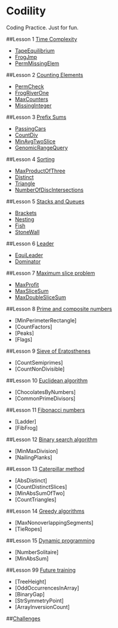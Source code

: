 Codility
========

Coding Practice. Just for fun.

##Lesson 1 [Time Complexity](https://codility.com/programmers/lessons/1)
- [TapeEquilibrium](https://github.com/ZRonchy/Codility/blob/master/Lesson1/TapeEquilibrium.java)
- [FrogJmp](https://github.com/ZRonchy/Codility/blob/master/Lesson1/FrogJmp.java)
- [PermMissingElem](https://github.com/ZRonchy/Codility/blob/master/Lesson1/Perm-Missing-Elem.java)

##Lesson 2 [Counting Elements](https://codility.com/programmers/lessons/2)
- [PermCheck](https://github.com/ZRonchy/Codility/blob/master/Lesson2/PermCheck.java)
- [FrogRiverOne](https://github.com/ZRonchy/Codility/blob/master/Lesson2/FrogRiverOne.java)
- [MaxCounters](https://github.com/ZRonchy/Codility/blob/master/Lesson2/MaxCounters.java)
- [MissingInteger](https://github.com/ZRonchy/Codility/blob/master/Lesson2/MissingInteger.java)

##Lesson 3 [Prefix Sums](https://codility.com/programmers/lessons/3)
- [PassingCars](https://github.com/ZRonchy/Codility/blob/master/Lesson3/PassingCars.java)
- [CountDiv](https://github.com/ZRonchy/Codility/blob/master/Lesson3/CountDiv.java)
- [MinAvgTwoSlice](https://github.com/ZRonchy/Codility/blob/master/Lesson3/MinAvgTwoSlice.java)
- [GenomicRangeQuery](https://github.com/ZRonchy/Codility/blob/master/Lesson3/GenomicRangeQuery.java)

##Lesson 4 [Sorting](https://codility.com/programmers/lessons/4)
- [MaxProductOfThree](https://github.com/ZRonchy/Codility/blob/master/Lesson4/MaxProductOfThree.java)
- [Distinct](https://github.com/ZRonchy/Codility/blob/master/Lesson4/Distinct.java)
- [Triangle](https://github.com/ZRonchy/Codility/blob/master/Lesson4/Triangle.java)
- [NumberOfDiscIntersections](https://github.com/ZRonchy/Codility/blob/master/Lesson4/NumberOfDiscIntersections.java)

##Lesson 5 [Stacks and Queues](https://codility.com/programmers/lessons/5)
- [Brackets](https://github.com/ZRonchy/Codility/blob/master/Lesson5/Brackets.java)
- [Nesting](https://github.com/ZRonchy/Codility/blob/master/Lesson5/Nesting.java)
- [Fish](https://github.com/ZRonchy/Codility/blob/master/Lesson5/Fish.java)
- [StoneWall](https://github.com/ZRonchy/Codility/blob/master/Lesson5/StoneWall.java)

##Lesson 6 [Leader](https://codility.com/programmers/lessons/6)
- [EquiLeader](https://github.com/ZRonchy/Codility/blob/master/Lesson6/EquiLeader.java)
- [Dominator](https://github.com/ZRonchy/Codility/blob/master/Lesson6/Dominator.java)

##Lesson 7 [Maximum slice problem](https://codility.com/programmers/lessons/7)
- [MaxProfit](https://github.com/ZRonchy/Codility/blob/master/Lesson7/MaxProfit.java)
- [MaxSliceSum](https://github.com/ZRonchy/Codility/blob/master/Lesson7/MaxSliceSum.java)
- [MaxDoubleSliceSum](https://github.com/ZRonchy/Codility/blob/master/Lesson7/MaxDoubleSliceSum.java)

##Lesson 8 [Prime and composite numbers](https://codility.com/programmers/lessons/8)
- [MinPerimeterRectangle]
- [CountFactors]
- [Peaks]
- [Flags]

##Lesson 9 [Sieve of Eratosthenes](https://codility.com/programmers/lessons/9)
- [CountSemiprimes]
- [CountNonDivisible]

##Lesson 10 [Euclidean algorithm](https://codility.com/programmers/lessons/10)
- [ChocolatesByNumbers]
- [CommonPrimeDivisors]

##Lesson 11 [Fibonacci numbers](https://codility.com/programmers/lessons/11)
- [Ladder]
- [FibFrog]

##Lesson 12 [Binary search algorithm](https://codility.com/programmers/lessons/12)
- [MinMaxDivision]
- [NailingPlanks]

##Lesson 13 [Caterpillar method](https://codility.com/programmers/lessons/13)
- [AbsDistinct]
- [CountDistinctSlices]
- [MinAbsSumOfTwo]
- [CountTriangles]

##Lesson 14 [Greedy algorithms](https://codility.com/programmers/lessons/15)
- [MaxNonoverlappingSegments]
- [TieRopes]

##Lesson 15 [Dynamic programming](https://codility.com/programmers/lessons/16)
- [NumberSolitaire]
- [MinAbsSum]

##Lesson 99 [Future training](https://codility.com/programmers/lessons/14)
- [TreeHeight]
- [OddOccurrencesInArray]
- [BinaryGap]
- [StrSymmetryPoint]
- [ArrayInversionCount]

##[Challenges](https://codility.com/programmers/challenges/)
